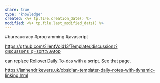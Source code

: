 ```yaml
---
share: true
type: "knowledge"
created: <%+ tp.file.creation_date() %> 
modified: <%+ tp.file.last_modified_date() %>
---
```

 #bureaucracy #programming #javascript 

https://github.com/SilentVoid13/Templater/discussions?discussions_q=sort%3Atop

can replace [Rollover Daily To-dos](./Rollover%20Daily%20To-dos.md) with a script. See that page.

https://janhendrikewers.uk/obsidian-templater-daily-notes-with-dynamic-linking.html
